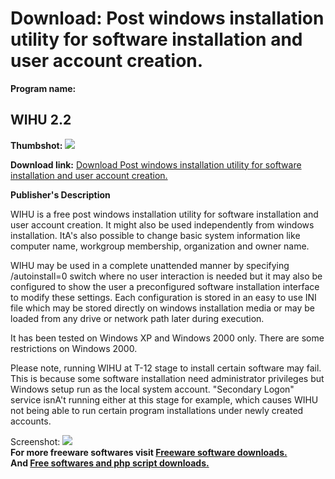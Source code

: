 # Download: Post windows installation utility for software installation and user account creation.

**Program name:**

## WIHU 2.2

  
**Thumbshot:** ![](http://www.freewarefiles.com/screenshot/wihu_md.gif)   
  
**Download link:** [Download Post windows installation utility for software installation and user account creation.](http://freesoftwares.boysofts.com/WIHU_program_21715.html)  
  


**Publisher's Description**  
  


WIHU is a free post windows installation utility for software installation and user account creation. It might also be used independently from windows installation. ItA's also possible to change basic system information like computer name, workgroup membership, organization and owner name. 

WIHU may be used in a complete unattended manner by specifying /autoinstall=0 switch where no user interaction is needed but it may also be configured to show the user a preconfigured software installation interface to modify these settings. Each configuration is stored in an easy to use INI file which may be stored directly on windows installation media or may be loaded from any drive or network path later during execution.

It has been tested on Windows XP and Windows 2000 only. There are some restrictions on Windows 2000.

Please note, running WIHU at T-12 stage to install certain software may fail. This is because some software installation need administrator privileges but Windows setup run as the local system account. "Secondary Logon" service isnA't running either at this stage for example, which causes WIHU not being able to run certain program installations under newly created accounts. 

  
  
Screenshot: ![](http://www.freewarefiles.com/screenshot/wihu.gif)   
**For more freeware softwares visit [Freeware software downloads.](http://freesoftwares.boysofts.com/)**   
**And [Free softwares and php script downloads.](http://www.boysofts.com/)**
